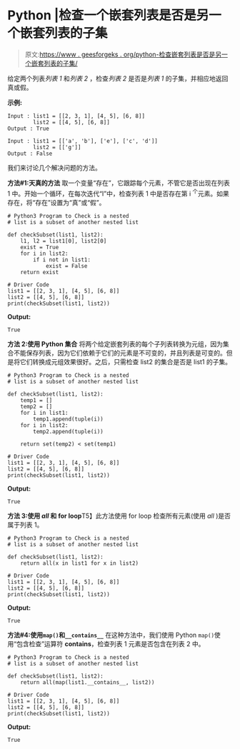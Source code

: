 # Python |检查一个嵌套列表是否是另一个嵌套列表的子集

> 原文:[https://www . geesforgeks . org/python-检查嵌套列表是否是另一个嵌套列表的子集/](https://www.geeksforgeeks.org/python-check-if-a-nested-list-is-a-subset-of-another-nested-list/)

给定两个列表*列表 1* 和*列表 2* ，检查*列表 2* 是否是*列表 1* 的子集，并相应地返回真或假。

**示例:**

```
Input : list1 = [[2, 3, 1], [4, 5], [6, 8]]
        list2 = [[4, 5], [6, 8]]
Output : True

Input : list1 = [['a', 'b'], ['e'], ['c', 'd']]
        list2 = [['g']]
Output : False

```

我们来讨论几个解决问题的方法。

**方法#1:天真的方法**
取一个变量“存在”，它跟踪每个元素，不管它是否出现在列表 1 中。开始一个循环，在每次迭代“I”中，检查列表 1 中是否存在第 i <sup>个</sup>元素。如果存在，将“存在”设置为“真”或“假”。

```
# Python3 Program to Check is a nested 
# list is a subset of another nested list

def checkSubset(list1, list2):
    l1, l2 = list1[0], list2[0]
    exist = True
    for i in list2:
        if i not in list1:
            exist = False
    return exist

# Driver Code
list1 = [[2, 3, 1], [4, 5], [6, 8]]
list2 = [[4, 5], [6, 8]]
print(checkSubset(list1, list2))
```

**Output:**

```
True

```

**方法 2:使用 Python 集合**
将两个给定嵌套列表的每个子列表转换为元组，因为集合不能保存列表，因为它们依赖于它们的元素是不可变的，并且列表是可变的。但是将它们转换成元组效果很好。之后，只需检查 list2 的集合是否是 list1 的子集。

```
# Python3 Program to Check is a nested 
# list is a subset of another nested list

def checkSubset(list1, list2):
    temp1 = []
    temp2 = []
    for i in list1:
        temp1.append(tuple(i))
    for i in list2:
        temp2.append(tuple(i))

    return set(temp2) < set(temp1)

# Driver Code
list1 = [[2, 3, 1], [4, 5], [6, 8]]
list2 = [[4, 5], [6, 8]]
print(checkSubset(list1, list2))
```

**Output:**

```
True

```

**方法 3:使用 *all* 和 for loop**T5】此方法使用 for loop 检查所有元素(使用 *all* )是否属于列表 1。

```
# Python3 Program to Check is a nested 
# list is a subset of another nested list

def checkSubset(list1, list2):
    return all(x in list1 for x in list2)

# Driver Code
list1 = [[2, 3, 1], [4, 5], [6, 8]]
list2 = [[4, 5], [6, 8]]
print(checkSubset(list1, list2))
```

**Output:**

```
True

```

**方法#4:使用`map()`和`__contains__`**
在这种方法中，我们使用 Python `map()`使用“包含检查”运算符 __contains__，检查列表 1 元素是否包含在列表 2 中。

```
# Python3 Program to Check is a nested 
# list is a subset of another nested list

def checkSubset(list1, list2):
    return all(map(list1.__contains__, list2))

# Driver Code
list1 = [[2, 3, 1], [4, 5], [6, 8]]
list2 = [[4, 5], [6, 8]]
print(checkSubset(list1, list2))
```

**Output:**

```
True

```